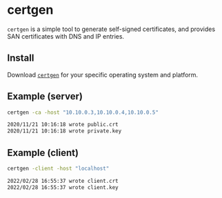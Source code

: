 # certgen

`certgen` is a simple tool to generate self-signed certificates, and provides SAN certificates with DNS and IP entries.

## Install

Download [`certgen`](https://github.com/minio/certgen/releases/latest) for your specific operating system and platform.

## Example (server)

```sh
certgen -ca -host "10.10.0.3,10.10.0.4,10.10.0.5"

2020/11/21 10:16:18 wrote public.crt
2020/11/21 10:16:18 wrote private.key
```

## Example (client)

```sh
certgen -client -host "localhost"

2022/02/28 16:55:37 wrote client.crt
2022/02/28 16:55:37 wrote client.key
```
